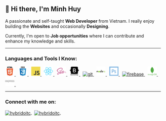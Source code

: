 ## 👋 Hi there, I'm Minh Huy

A passionate and self-taught **Web Developer** from Vietnam. I really enjoy building the **Websites** and occasionally **Designing**.

Currently, I'm open to **Job opportunities** where I can contribute and enhance my knowledge and skills.

---

### **Languages and Tools I Know**:

<p align="left">
  <a href="https://www.w3.org/html/" target="_blank" rel="noreferrer">
    <img src="https://raw.githubusercontent.com/devicons/devicon/master/icons/html5/html5-original-wordmark.svg" alt="html5" width="30" height="30"/> </a>&nbsp;
  
  <a href="https://www.w3schools.com/css/" target="_blank" rel="noreferrer">
    <img src="https://raw.githubusercontent.com/devicons/devicon/master/icons/css3/css3-original-wordmark.svg" alt="css3" width="30" height="30"/> </a>&nbsp;
    
  <a href="https://developer.mozilla.org/en-US/docs/Web/JavaScript" target="_blank" rel="noreferrer">
    <img src="https://raw.githubusercontent.com/devicons/devicon/master/icons/javascript/javascript-original.svg" alt="javascript" width="30" height="30"/>
  </a>&nbsp;
    
  <a href="https://reactjs.org/" target="_blank" rel="noreferrer">
    <img src="https://raw.githubusercontent.com/devicons/devicon/master/icons/react/react-original.svg" alt="react" width="30" height="30"/> 
  </a>&nbsp;
  
  <a href="https://sass-lang.com" target="_blank" rel="noreferrer">
    <img src="https://raw.githubusercontent.com/devicons/devicon/master/icons/sass/sass-original.svg" alt="sass" width="30" height="30"/> 
  </a>&nbsp;
  
  <a href="https://getbootstrap.com" target="_blank" rel="noreferrer">
    <img src="https://raw.githubusercontent.com/devicons/devicon/master/icons/bootstrap/bootstrap-plain-wordmark.svg" alt="bootstrap" width="30" height="30"/>           </a>&nbsp; 
  
  <a href="https://git-scm.com/" target="_blank" rel="noreferrer"> 
    <img src="https://www.vectorlogo.zone/logos/git-scm/git-scm-icon.svg" alt="git" width="30" height="30"/> 
   </a>&nbsp;
 
  <a href="https://nodejs.org" target="_blank" rel="noreferrer">
    <img src="https://raw.githubusercontent.com/devicons/devicon/master/icons/nodejs/nodejs-original-wordmark.svg" alt="nodejs" width="30" height="30"/> 
  </a>&nbsp;
  
  <a href="https://www.photoshop.com/en" target="_blank" rel="noreferrer"> 
    <img src="https://raw.githubusercontent.com/devicons/devicon/master/icons/photoshop/photoshop-line.svg" alt="photoshop" width="30" height="30"/> 
  </a>&nbsp;
  
  <a href="https://firebase.google.com/" target="_blank" rel="noreferrer"> 
    <img src="https://www.vectorlogo.zone/logos/firebase/firebase-icon.svg" alt="firebase" width="30" height="30"/> 
  </a>&nbsp;
  
  <a href="https://www.mongodb.com/" target="_blank" rel="noreferrer"> 
    <img src="https://raw.githubusercontent.com/devicons/devicon/master/icons/mongodb/mongodb-plain-wordmark.svg" alt="firebase" width="30" height="30"/> 
  </a>&nbsp;
  
  <a href="https://expressjs.com/" target="_blank" rel="noreferrer"> 
    <img src="https://raw.githubusercontent.com/devicons/devicon/master/icons/express/express-original-wordmark.svg" alt="firebase" width="30" height="30" style="fill: #026e00"/> 
  </a>&nbsp;
 
</p>

---

### **Connect with me on**:

<a href="https://fb.com/minhhhhuy" target="_blank" rel="noreferrer">
  <img align="center" src="https://raw.githubusercontent.com/rahuldkjain/github-profile-readme-generator/master/src/images/icons/Social/facebook.svg" alt="hybridoitc" height="30" width="30" />
</a>&nbsp;

<a href="https://instagram.com/miiiinhhuy" target="_blank" rel="noreferrer">
  <img align="center" src="https://raw.githubusercontent.com/rahuldkjain/github-profile-readme-generator/master/src/images/icons/Social/instagram.svg" alt="hybridoitc" height="30" width="30" />
</a>&nbsp;

</p>
